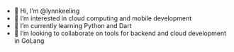 - 👋 Hi, I’m @lynnkeeling
- 👀 I’m interested in cloud computing and mobile development
- 🌱 I’m currently learning Python and Dart
- 💞️ I’m looking to collaborate on tools for backend and cloud development in GoLang


<!---
lynnkeeling/lynnkeeling is a ✨ special ✨ repository because its `README.md` (this file) appears on your GitHub profile.
You can click the Preview link to take a look at your changes.
--->
